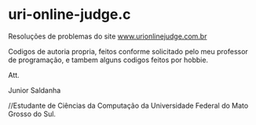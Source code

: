 # uri-online-judge.c
Resoluções de problemas do site www.urionlinejudge.com.br


Codigos de autoria propria, feitos conforme solicitado pelo meu professor de programação, e tambem alguns codigos feitos por hobbie. 

Att. 

Junior Saldanha

//Estudante de Ciências da Computação da Universidade Federal do Mato Grosso do Sul.
